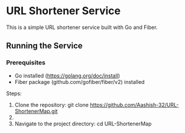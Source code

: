 # URL Shortener Service
This is a simple URL shortener service built with Go and Fiber.
## Running the Service
### Prerequisites
- Go installed (https://golang.org/doc/install)
- Fiber package (github.com/gofiber/fiber/v2) installed

Steps:
1. Clone the repository:
 git clone https://github.com/Aashish-32/URL-ShortenerMap.git
2.
3. Navigate to the project directory:
cd URL-ShortenerMap

